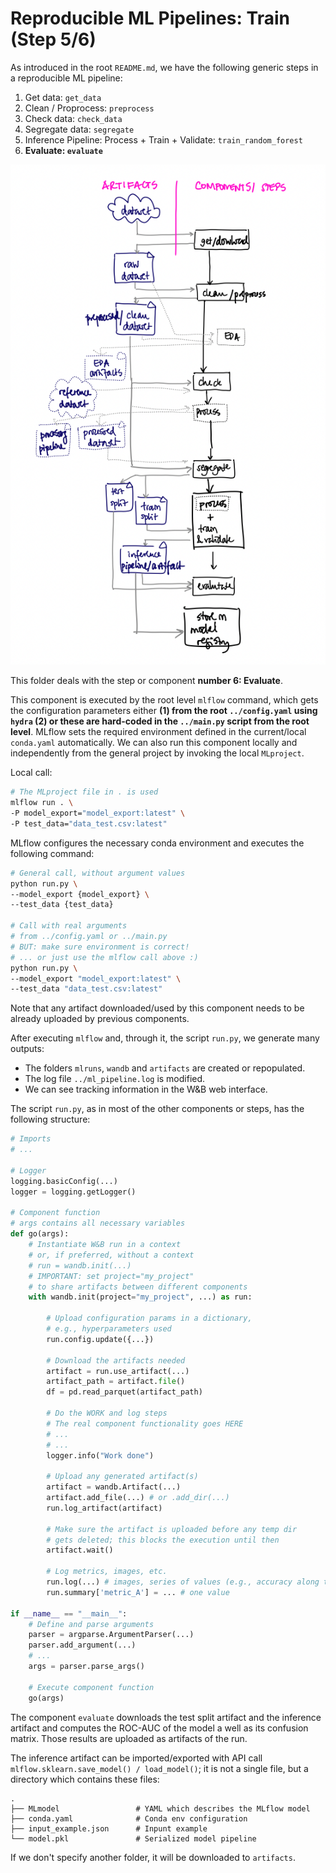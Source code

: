 # Reproducible ML Pipelines: Train (Step 5/6)

As introduced in the root `README.md`, we have the following generic steps in a reproducible ML pipeline:

1. Get data: `get_data`
2. Clean / Proprocess: `preprocess`
3. Check data: `check_data`
4. Segregate data: `segregate`
5. Inference Pipeline: Process + Train + Validate: `train_random_forest`
6. **Evaluate: `evaluate`**

![Generic Reproducible Pipeline](../assets/Reproducible_Pipeline.png)

This folder deals with the step or component **number 6: Evaluate**.

This component is executed by the root level `mlflow` command, which gets the configuration parameters either **(1) from the root `../config.yaml` using `hydra` (2) or these are hard-coded in the `../main.py` script from the root level**. MLflow sets the required environment defined in the current/local `conda.yaml` automatically. We can also run this component locally and independently from the general project by invoking the local `MLproject`.

Local call:

```bash
# The MLproject file in . is used
mlflow run . \
-P model_export="model_export:latest" \
-P test_data="data_test.csv:latest"
```

MLflow configures the necessary conda environment and executes the following command:

```bash
# General call, without argument values
python run.py \
--model_export {model_export} \
--test_data {test_data}

# Call with real arguments
# from ../config.yaml or ../main.py
# BUT: make sure environment is correct!
# ... or just use the mlflow call above :)
python run.py \
--model_export "model_export:latest" \
--test_data "data_test.csv:latest"
```

Note that any artifact downloaded/used by this component needs to be already uploaded by previous components.

After executing `mlflow` and, through it, the script `run.py`, we generate many outputs:

- The folders `mlruns`, `wandb` and `artifacts` are created or repopulated.
- The log file `../ml_pipeline.log` is modified.
- We can see tracking information in the W&B web interface.

The script `run.py`, as in most of the other components or steps, has the following structure:

```python
# Imports
# ...

# Logger
logging.basicConfig(...)
logger = logging.getLogger()

# Component function
# args contains all necessary variables
def go(args):
    # Instantiate W&B run in a context
    # or, if preferred, without a context
    # run = wandb.init(...)
    # IMPORTANT: set project="my_project"
    # to share artifacts between different components
    with wandb.init(project="my_project", ...) as run:

        # Upload configuration params in a dictionary,
        # e.g., hyperparameters used
        run.config.update({...})

        # Download the artifacts needed
        artifact = run.use_artifact(...)
        artifact_path = artifact.file()
        df = pd.read_parquet(artifact_path)

        # Do the WORK and log steps
        # The real component functionality goes HERE
        # ...
        # ...
        logger.info("Work done")

        # Upload any generated artifact(s)
        artifact = wandb.Artifact(...)
        artifact.add_file(...) # or .add_dir(...)
        run.log_artifact(artifact)

        # Make sure the artifact is uploaded before any temp dir
        # gets deleted; this blocks the execution until then
        artifact.wait()

        # Log metrics, images, etc.
        run.log(...) # images, series of values (e.g., accuracy along time)
        run.summary['metric_A'] = ... # one value

if __name__ == "__main__":
    # Define and parse arguments
    parser = argparse.ArgumentParser(...)
    parser.add_argument(...)
    # ...
    args = parser.parse_args()

    # Execute component function
    go(args)

```

The component `evaluate` downloads the test split artifact and the inference artifact and computes the ROC-AUC of the model a well as its confusion matrix. Those results are uploaded as artifacts of the run.

The inference artifact can be imported/exported with API call `mlflow.sklearn.save_model() / load_model()`; it is not a single file, but a directory which contains these files:

```
.
├── MLmodel                 # YAML which describes the MLflow model
├── conda.yaml              # Conda env configuration
├── input_example.json      # Inpunt example
└── model.pkl               # Serialized model pipeline
```

If we don't specify another folder, it will be downloaded to `artifacts`.

